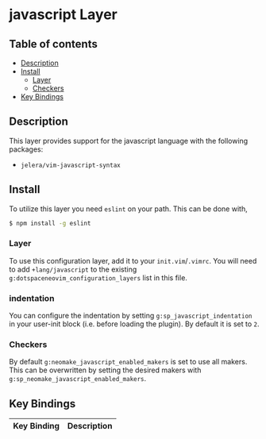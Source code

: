 # javascript Layer

## Table of contents

* [Description](#description)
* [Install](#install)
  * [Layer](#layer)
  * [Checkers](#checkers)
* [Key Bindings](#key-bindings)

## Description

This layer provides support for the javascript language with the following packages:

* `jelera/vim-javascript-syntax`

## Install

To utilize this layer you need `eslint` on your path. This can be done with,

```bash
$ npm install -g eslint
```

### Layer

To use this configuration layer, add it to your `init.vim`/`.vimrc`. You will need to add `+lang/javascript` to the existing `g:dotspaceneovim_configuration_layers` list in this file.

### indentation

You can configure the indentation by setting `g:sp_javascript_indentation` in your user-init block (i.e. before loading the plugin). By default it is set to `2`.

### Checkers

By default `g:neomake_javascript_enabled_makers` is set to use all makers. This can be overwritten by setting the desired makers with `g:sp_neomake_javascript_enabled_makers`.

## Key Bindings

| Key Binding | Description                                                    |
|-------------|----------------------------------------------------------------|
